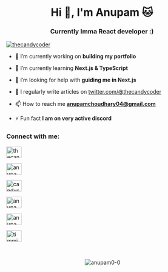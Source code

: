 <h1 align="center">Hi 🥰, I'm Anupam 🐱</h1>
<h3 align="center">Currently Imma React developer :)</h3>


<p align="left"> <a href="https://twitter.com/thecandycoder" target="blank"><img src="https://img.shields.io/twitter/follow/thecandycoder?logo=twitter&style=for-the-badge" alt="thecandycoder" /></a> </p>

- 🔭 I’m currently working on **building my portfolio**

- 🌱 I’m currently learning **Next.js & TypeScript**

- 🤝 I’m looking for help with **guiding me in Next.js**

- 📝 I regularly write articles on [twitter.com/@thecandycoder](twitter.com/@thecandycoder)

- 📫 How to reach me **anupamchoudhary04@gmail.com**

- ⚡ Fun fact **I am on very active discord**

<h3 align="left">Connect with me:</h3>
<p align="left">

<a href="https://twitter.com/thecandycoder" target="blank"><img align="center" src="https://raw.githubusercontent.com/rahuldkjain/github-profile-readme-generator/master/src/images/icons/Social/twitter.svg" alt="thecandycoder" height="30" width="40" /></a>

<a href="https://linkedin.com/in/anupamchoudhary04" target="blank"><img align="center" src="https://raw.githubusercontent.com/rahuldkjain/github-profile-readme-generator/master/src/images/icons/Social/linked-in-alt.svg" alt="anupamchoudhary04" height="30" width="40" /></a>

<a href="https://instagram.com/candycoder" target="blank"><img align="center" src="https://raw.githubusercontent.com/rahuldkjain/github-profile-readme-generator/master/src/images/icons/Social/instagram.svg" alt="candycoder" height="30" width="40" /></a>


<a href="https://www.hackerrank.com/anupam0_0" target="blank"><img align="center" src="https://raw.githubusercontent.com/rahuldkjain/github-profile-readme-generator/master/src/images/icons/Social/hackerrank.svg" alt="anupam0_0" height="30" width="40" /></a>

<a href="https://www.leetcode.com/anupam0-0" target="blank"><img align="center" src="https://raw.githubusercontent.com/rahuldkjain/github-profile-readme-generator/master/src/images/icons/Social/leet-code.svg" alt="anupam0-0" height="30" width="40" /></a>

<a href="https://auth.geeksforgeeks.org/user/timmie/profile" target="blank"><img align="center" src="https://raw.githubusercontent.com/rahuldkjain/github-profile-readme-generator/master/src/images/icons/Social/geeks-for-geeks.svg" alt="timmie/profile" height="30" width="40" /></a>
</p>


<br>

<p align="center">&nbsp;<img align="center" src="https://github-readme-stats.vercel.app/api?username=anupam0-0&show_icons=true&locale=en" alt="anupam0-0" /></p>
